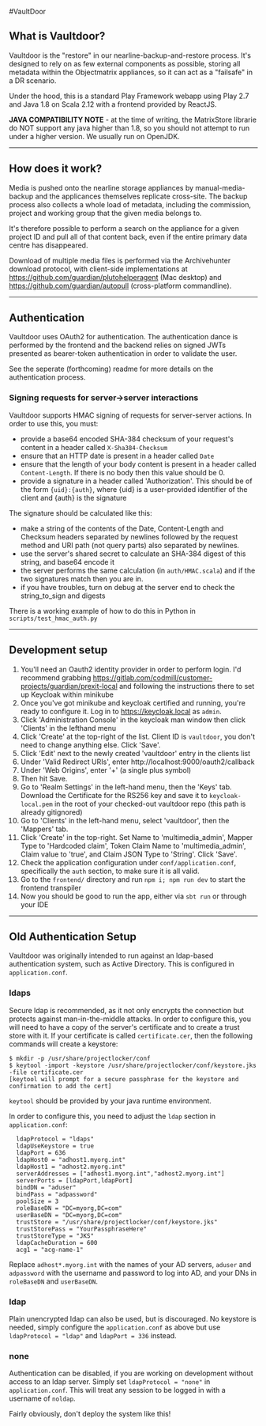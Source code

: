 #VaultDoor

## What is Vaultdoor?

Vaultdoor is the "restore" in our nearline-backup-and-restore process. It's designed to rely on as few external components
as possible, storing all metadata within the Objectmatrix appliances, so it can act as a "failsafe" in a DR scenario.

Under the hood, this is a standard Play Framework webapp using Play 2.7 and Java 1.8 on Scala 2.12 with a frontend
provided by ReactJS.

**JAVA COMPATIBILITY NOTE** - at the time of writing, the MatrixStore librarie do NOT support any java higher than
1.8, so you should not attempt to run under a higher version.  We usually run on OpenJDK.

---

## How does it work?

Media is pushed onto the nearline storage appliances by manual-media-backup and the applicances themselves replicate
cross-site.
The backup process also collects a whole load of metadata, including the commission, project and working group that
the given media belongs to.

It's therefore possible to perform a search on the appliance for a given project ID and pull all of that content back,
even if the entire primary data centre has disappeared.

Download of multiple media files is performed via the Archivehunter download protocol, with client-side implementations
at https://github.com/guardian/plutohelperagent (Mac desktop) and https://github.com/guardian/autopull (cross-platform
commandline).

---

## Authentication

Vaultdoor uses OAuth2 for authentication.  The authentication dance is performed by the frontend and the backend relies
on signed JWTs presented as bearer-token authentication in order to validate the user.

See the seperate (forthcoming) readme for more details on the authentication process.

### Signing requests for server->server interactions

Vaultdoor supports HMAC signing of requests for server-server actions.
In order to use this, you must:

- provide a base64 encoded SHA-384 checksum of your request's content in a header called `X-Sha384-Checksum`
- ensure that an HTTP date is present in a header called `Date`
- ensure that the length of your body content is present in a header called `Content-Length`. If there is no body then this value should be 0.
- provide a signature in a header called 'Authorization'.  This should be of the form `{uid}:{auth}`, where {uid} is a user-provided
  identifier of the client and {auth} is the signature

The signature should be calculated like this:

- make a string of the contents of the Date, Content-Length and Checksum headers separated by newlines followed by the
  request method and URI path (not query parts) also separated by newlines.
- use the server's shared secret to calculate an SHA-384 digest of this string, and base64 encode it
- the server performs the same calculation (in `auth/HMAC.scala`) and if the two signatures match then you are in.
- if you have troubles, turn on debug at the server end to check the string_to_sign and digests

There is a working example of how to do this in Python in `scripts/test_hmac_auth.py`

---

## Development setup

1. You'll need an Oauth2 identity provider in order to perform login.  I'd recommend grabbing
   https://gitlab.com/codmill/customer-projects/guardian/prexit-local and following the instructions there to set up
   Keycloak within minikube
2. Once you've got minikube and keycloak certified and running, you're ready to configure it. Log in to https://keycloak.local
   as `admin`.
3. Click 'Administration Console' in the keycloak man window then click 'Clients' in the lefthand menu
4. Click 'Create' at the top-right of the list.  Client ID is `vaultdoor`, you don't need to change anything else. Click 'Save'.
5. Click 'Edit' next to the newly created 'vaultdoor' entry in the clients list
6. Under 'Valid Redirect URIs', enter http://localhost:9000/oauth2/callback
7. Under 'Web Origins', enter '+' (a single plus symbol)
8. Then hit Save.
9. Go to 'Realm Settings' in the left-hand menu, then the 'Keys' tab. Download the Certificate for the RS256 key and save it to
`keycloak-local.pem` in the root of your checked-out vaultdoor repo (this path is already gitignored)
10. Go to 'Clients' in the left-hand menu, select 'vaultdoor', then the 'Mappers' tab.
11. Click 'Create' in the top-right. Set Name to 'multimedia_admin', Mapper Type to 'Hardcoded claim', Token Claim Name to
'multimedia_admin', Claim value to 'true', and Claim JSON Type to 'String'. Click 'Save'.
12. Check the application configuration under `conf/application.conf`, specifically the `auth` section, to make sure it is
all valid.
13. Go to the `frontend/` directory and run `npm i; npm run dev` to start the frontend transpiler
14. Now you should be good to run the app, either via `sbt run` or through your IDE

----

## Old Authentication Setup

Vaultdoor was originally intended to run against an ldap-based authentication system, such as Active Directory. This is configured
in `application.conf`.

### ldaps

Secure ldap is recommended, as it not only encrypts the connection but protects against man-in-the-middle attacks.
In order to configure this, you will need to have a copy of the server's certificate and to create a trust store with it.
If your certificate is called `certificate.cer`, then the following commands will create a keystore:

```
$ mkdir -p /usr/share/projectlocker/conf
$ keytool -import -keystore /usr/share/projectlocker/conf/keystore.jks -file certificate.cer
[keytool will prompt for a secure passphrase for the keystore and confirmation to add the cert]
```

`keytool` should be provided by your java runtime environment.

In order to configure this, you need to adjust the `ldap` section in `application.conf`:

```
  ldapProtocol = "ldaps"
  ldapUseKeystore = true
  ldapPort = 636
  ldapHost0 = "adhost1.myorg.int"
  ldapHost1 = "adhost2.myorg.int"
  serverAddresses = ["adhost1.myorg.int","adhost2.myorg.int"]
  serverPorts = [ldapPort,ldapPort]
  bindDN = "aduser"
  bindPass = "adpassword"
  poolSize = 3
  roleBaseDN = "DC=myorg,DC=com"
  userBaseDN = "DC=myorg,DC=com"
  trustStore = "/usr/share/projectlocker/conf/keystore.jks"
  trustStorePass = "YourPassphraseHere"
  trustStoreType = "JKS"
  ldapCacheDuration = 600
  acg1 = "acg-name-1"
```

Replace `adhost*.myorg.int` with the names of your AD servers, `aduser` and `adpassword` with the username and password
to log into AD, and your DNs in `roleBaseDN` and `userBaseDN`.

### ldap

Plain unencrypted ldap can also be used, but is discouraged.  No keystore is needed, simply configure the `application.conf`
as above but use `ldapProtocol = "ldap"` and `ldapPort = 336` instead.

### none

Authentication can be disabled, if you are working on development without access to an ldap server.  Simply set
`ldapProtocol = "none"` in `application.conf`.  This will treat any session to be logged in with a username of `noldap`.

Fairly obviously, don't deploy the system like this!

